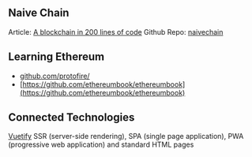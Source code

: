 ## Naive Chain
Article: [A blockchain in 200 lines of code](https://medium.com/@lhartikk/a-blockchain-in-200-lines-of-code-963cc1cc0e54)
Github Repo: [naivechain](https://github.com/lhartikk/naivechain)

## Learning Ethereum
- [github.com/protofire/](https://github.com/protofire/blockchain-learning-path)
- [https://github.com/ethereumbook/ethereumbook](https://github.com/ethereumbook/ethereumbook)

## Connected Technologies
[Vuetify](https://vuetifyjs.com/en/) SSR (server-side rendering), SPA (single page application), PWA (progressive web application) and standard HTML pages
